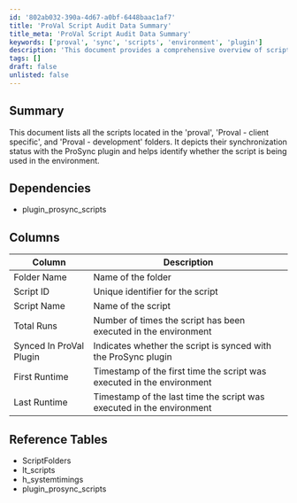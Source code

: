 ```yaml
---
id: '802ab032-390a-4d67-a0bf-6448baac1af7'
title: 'ProVal Script Audit Data Summary'
title_meta: 'ProVal Script Audit Data Summary'
keywords: ['proval', 'sync', 'scripts', 'environment', 'plugin']
description: 'This document provides a comprehensive overview of scripts located in the ProVal folders, detailing their synchronization status with the ProSync plugin and usage within the environment. It includes information on script execution frequency and timestamps for first and last runs.'
tags: []
draft: false
unlisted: false
---
```


## Summary

This document lists all the scripts located in the 'proval', 'Proval - client specific', and 'Proval - development' folders. It depicts their synchronization status with the ProSync plugin and helps identify whether the script is being used in the environment.

## Dependencies

- plugin_prosync_scripts

## Columns

| Column                     | Description                                             |
|----------------------------|---------------------------------------------------------|
| Folder Name                | Name of the folder                                      |
| Script ID                  | Unique identifier for the script                        |
| Script Name                | Name of the script                                      |
| Total Runs                 | Number of times the script has been executed in the environment |
| Synced In ProVal Plugin    | Indicates whether the script is synced with the ProSync plugin |
| First Runtime              | Timestamp of the first time the script was executed in the environment |
| Last Runtime               | Timestamp of the last time the script was executed in the environment |

## Reference Tables

- ScriptFolders
- lt_scripts
- h_systemtimings
- plugin_prosync_scripts

